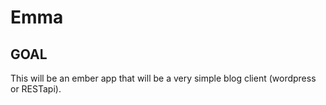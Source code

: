 # Emma


## GOAL

This will be an ember app that will be a very simple blog client (wordpress or RESTapi).
